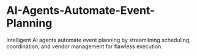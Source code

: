 # AI-Agents-Automate-Event-Planning
Intelligent AI agents automate event planning by streamlining scheduling, coordination, and vendor management for flawless execution.
